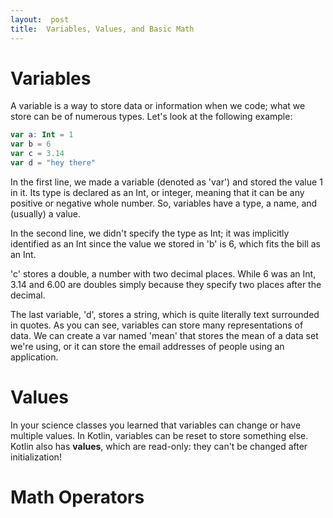 ```yaml
---
layout:  post
title:  Variables, Values, and Basic Math
---
```


# Variables

A variable is a way to store data or information when we code; what we store can be of numerous types.  Let's look at the following example:

```kotlin
var a: Int = 1
var b = 6 
var c = 3.14
var d = "hey there"
```

In the first line, we made a variable (denoted as 'var') and stored the value 1 in it.  Its type is declared as an Int, or integer, meaning that it can be any positive or negative whole number.  So, variables have a type, a name, and (usually) a value.

In the second line, we didn't specify the type as Int; it was implicitly identified as an Int since the value we stored in 'b' is 6, which fits the bill as an Int.

'c' stores a double, a number with two decimal places.  While 6 was an Int, 3.14 and 6.00 are doubles simply because they specify two places after the decimal.

The last variable, 'd', stores a string, which is quite literally text surrounded in quotes.  As you can see, variables can store many representations of data.  We can create a var named 'mean' that stores the mean of a data set we're using, or it can store the email addresses of people using an application. 


# Values

In your science classes you learned that variables can change or have multiple values.  In Kotlin, variables can be reset to store something else.  Kotlin also has **values**, which are read-only:  they can't be changed after initialization!

# Math Operators
